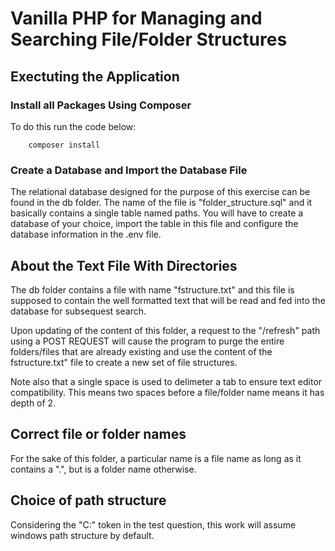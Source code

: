 # Vanilla PHP for Managing and Searching File/Folder Structures
## Exectuting the Application
### Install all Packages Using Composer
To do this run the code below:
```
	composer install
```
### Create a Database and Import the Database File
The relational database designed for the purpose of this exercise can be found in the db folder. The name of the file is "folder_structure.sql" and it basically contains a single table named paths. You will have to create a database of your choice, import the table in this file and configure the database information in the .env file.

## About the Text File With Directories
The db folder contains a file with name "fstructure.txt" and this file is supposed to contain the well formatted text that will be read and fed into the database for subsequest search.

Upon updating of the content of this folder, a request to the "/refresh" path using a POST REQUEST will cause the program to purge the entire folders/files that are already existing and use the content of the fstructure.txt" file to create a new set of file structures. 

Note also that a single space is used to delimeter a tab to ensure text editor compatibility. This means two spaces before a file/folder name means it has depth of 2.

## Correct file or folder names
For the sake of this folder, a particular name is a file name as long as it contains a ".", but is a folder name otherwise.

## Choice of path structure
Considering the "C:" token in the test question, this work will assume windows path structure by default.
